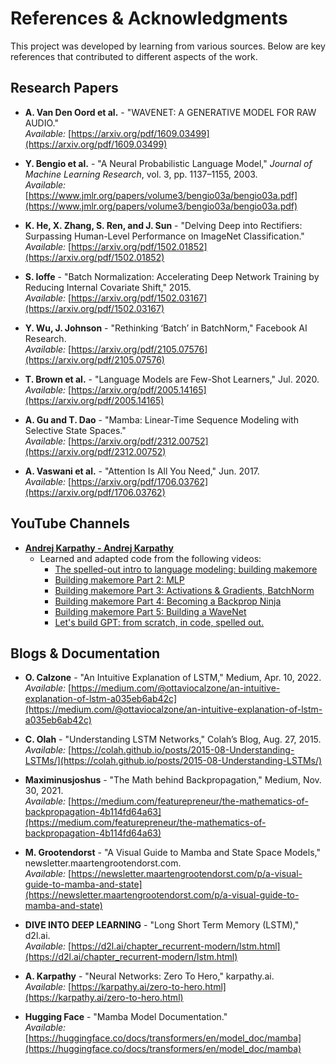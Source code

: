 # References & Acknowledgments

This project was developed by learning from various sources. Below are key references that contributed to different aspects of the work.

## Research Papers
- **A. Van Den Oord et al.** - "WAVENET: A GENERATIVE MODEL FOR RAW AUDIO."  
  *Available:* [https://arxiv.org/pdf/1609.03499](https://arxiv.org/pdf/1609.03499)

- **Y. Bengio et al.** - "A Neural Probabilistic Language Model," *Journal of Machine Learning Research*, vol. 3, pp. 1137–1155, 2003.  
  *Available:* [https://www.jmlr.org/papers/volume3/bengio03a/bengio03a.pdf](https://www.jmlr.org/papers/volume3/bengio03a/bengio03a.pdf)

- **K. He, X. Zhang, S. Ren, and J. Sun** - "Delving Deep into Rectifiers: Surpassing Human-Level Performance on ImageNet Classification."  
  *Available:* [https://arxiv.org/pdf/1502.01852](https://arxiv.org/pdf/1502.01852)

- **S. Ioffe** - "Batch Normalization: Accelerating Deep Network Training by Reducing Internal Covariate Shift," 2015.  
  *Available:* [https://arxiv.org/pdf/1502.03167](https://arxiv.org/pdf/1502.03167)

- **Y. Wu, J. Johnson** - "Rethinking ‘Batch’ in BatchNorm," Facebook AI Research.  
  *Available:* [https://arxiv.org/pdf/2105.07576](https://arxiv.org/pdf/2105.07576)

- **T. Brown et al.** - "Language Models are Few-Shot Learners," Jul. 2020.  
  *Available:* [https://arxiv.org/pdf/2005.14165](https://arxiv.org/pdf/2005.14165)

- **A. Gu and T. Dao** - "Mamba: Linear-Time Sequence Modeling with Selective State Spaces."  
  *Available:* [https://arxiv.org/pdf/2312.00752](https://arxiv.org/pdf/2312.00752)

- **A. Vaswani et al.** - "Attention Is All You Need," Jun. 2017.  
  *Available:* [https://arxiv.org/pdf/1706.03762](https://arxiv.org/pdf/1706.03762)

## YouTube Channels
- **[Andrej Karpathy - Andrej Karpathy](https://www.youtube.com/@AndrejKarpathy)**  
  - Learned and adapted code from the following videos:  
    - [The spelled-out intro to language modeling: building makemore](https://www.youtube.com/watch?v=PaCmpygFfXo&list=PLAqhIrjkxbuWI23v9cThsA9GvCAUhRvKZ&index=2)  
    - [Building makemore Part 2: MLP](https://www.youtube.com/watch?v=TCH_1BHY58I&list=PLAqhIrjkxbuWI23v9cThsA9GvCAUhRvKZ&index=3)  
    - [Building makemore Part 3: Activations & Gradients, BatchNorm](https://www.youtube.com/watch?v=P6sfmUTpUmc&list=PLAqhIrjkxbuWI23v9cThsA9GvCAUhRvKZ&index=4)  
    - [Building makemore Part 4: Becoming a Backprop Ninja](https://www.youtube.com/watch?v=q8SA3rM6ckI&list=PLAqhIrjkxbuWI23v9cThsA9GvCAUhRvKZ&index=5)  
    - [Building makemore Part 5: Building a WaveNet](https://www.youtube.com/watch?v=t3YJ5hKiMQ0&list=PLAqhIrjkxbuWI23v9cThsA9GvCAUhRvKZ&index=6)  
    - [Let's build GPT: from scratch, in code, spelled out.](https://www.youtube.com/watch?v=kCc8FmEb1nY&list=PLAqhIrjkxbuWI23v9cThsA9GvCAUhRvKZ&index=7)  

## Blogs & Documentation
- **O. Calzone** - "An Intuitive Explanation of LSTM," Medium, Apr. 10, 2022.  
  *Available:* [https://medium.com/@ottaviocalzone/an-intuitive-explanation-of-lstm-a035eb6ab42c](https://medium.com/@ottaviocalzone/an-intuitive-explanation-of-lstm-a035eb6ab42c)

- **C. Olah** - "Understanding LSTM Networks," Colah’s Blog, Aug. 27, 2015.  
  *Available:* [https://colah.github.io/posts/2015-08-Understanding-LSTMs/](https://colah.github.io/posts/2015-08-Understanding-LSTMs/)

- **Maximinusjoshus** - "The Math behind Backpropagation," Medium, Nov. 30, 2021.  
  *Available:* [https://medium.com/featurepreneur/the-mathematics-of-backpropagation-4b114fd64a63](https://medium.com/featurepreneur/the-mathematics-of-backpropagation-4b114fd64a63)

- **M. Grootendorst** - "A Visual Guide to Mamba and State Space Models," newsletter.maartengrootendorst.com.  
  *Available:* [https://newsletter.maartengrootendorst.com/p/a-visual-guide-to-mamba-and-state](https://newsletter.maartengrootendorst.com/p/a-visual-guide-to-mamba-and-state)

- **DIVE INTO DEEP LEARNING** - "Long Short Term Memory (LSTM)," d2l.ai.  
  *Available:* [https://d2l.ai/chapter_recurrent-modern/lstm.html](https://d2l.ai/chapter_recurrent-modern/lstm.html)

- **A. Karpathy** - "Neural Networks: Zero To Hero," karpathy.ai.  
  *Available:* [https://karpathy.ai/zero-to-hero.html](https://karpathy.ai/zero-to-hero.html)

- **Hugging Face** - "Mamba Model Documentation."  
  *Available:* [https://huggingface.co/docs/transformers/en/model_doc/mamba](https://huggingface.co/docs/transformers/en/model_doc/mamba)